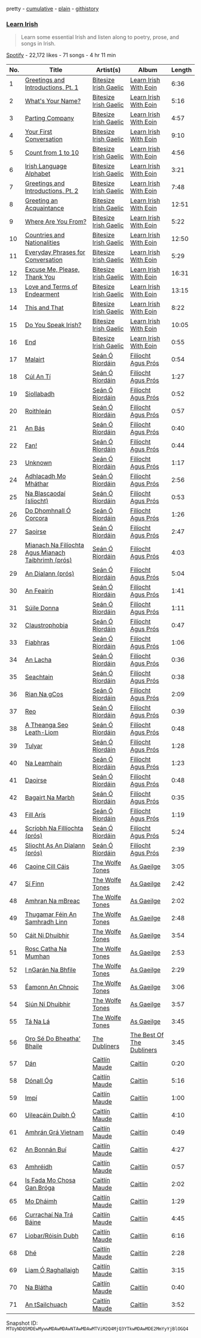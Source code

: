 pretty - [cumulative](/playlists/cumulative/37i9dQZF1DWW6K9D6JN1rY.md) - [plain](/playlists/plain/37i9dQZF1DWW6K9D6JN1rY) - [githistory](https://github.githistory.xyz/mackorone/spotify-playlist-archive/blob/main/playlists/plain/37i9dQZF1DWW6K9D6JN1rY)

### [Learn Irish](https://open.spotify.com/playlist/37i9dQZF1DWW6K9D6JN1rY)

> Learn some essential Irish and listen along to poetry, prose, and songs in Irish.

[Spotify](https://open.spotify.com/user/spotify) - 22,172 likes - 71 songs - 4 hr 11 min

| No. | Title | Artist(s) | Album | Length |
|---|---|---|---|---|
| 1 | [Greetings and Introductions, Pt\. 1](https://open.spotify.com/track/1DVk5l6cnAPeF00horxYe7) | [Bitesize Irish Gaelic](https://open.spotify.com/artist/38yLQAdUNWO2jXQs9Pnevs) | [Learn Irish With Eoin](https://open.spotify.com/album/54GygPyAmkRCMRpUliao4U) | 6:36 |
| 2 | [What's Your Name?](https://open.spotify.com/track/3z8SzJB9O3tTf4xfHZ9qky) | [Bitesize Irish Gaelic](https://open.spotify.com/artist/38yLQAdUNWO2jXQs9Pnevs) | [Learn Irish With Eoin](https://open.spotify.com/album/54GygPyAmkRCMRpUliao4U) | 5:16 |
| 3 | [Parting Company](https://open.spotify.com/track/3ANYZT2s8n7E5I610NSsTy) | [Bitesize Irish Gaelic](https://open.spotify.com/artist/38yLQAdUNWO2jXQs9Pnevs) | [Learn Irish With Eoin](https://open.spotify.com/album/54GygPyAmkRCMRpUliao4U) | 4:57 |
| 4 | [Your First Conversation](https://open.spotify.com/track/7Gf1czazMtxUnZyIH3u591) | [Bitesize Irish Gaelic](https://open.spotify.com/artist/38yLQAdUNWO2jXQs9Pnevs) | [Learn Irish With Eoin](https://open.spotify.com/album/54GygPyAmkRCMRpUliao4U) | 9:10 |
| 5 | [Count from 1 to 10](https://open.spotify.com/track/3Awp0pyKApE5xbBx4xMA0S) | [Bitesize Irish Gaelic](https://open.spotify.com/artist/38yLQAdUNWO2jXQs9Pnevs) | [Learn Irish With Eoin](https://open.spotify.com/album/54GygPyAmkRCMRpUliao4U) | 4:56 |
| 6 | [Irish Language Alphabet](https://open.spotify.com/track/2OABFzDvseYIVDn4dihmzZ) | [Bitesize Irish Gaelic](https://open.spotify.com/artist/38yLQAdUNWO2jXQs9Pnevs) | [Learn Irish With Eoin](https://open.spotify.com/album/54GygPyAmkRCMRpUliao4U) | 3:21 |
| 7 | [Greetings and Introductions, Pt\. 2](https://open.spotify.com/track/745y3XON9Qo9MiZ40nwcB5) | [Bitesize Irish Gaelic](https://open.spotify.com/artist/38yLQAdUNWO2jXQs9Pnevs) | [Learn Irish With Eoin](https://open.spotify.com/album/54GygPyAmkRCMRpUliao4U) | 7:48 |
| 8 | [Greeting an Acquaintance](https://open.spotify.com/track/5yTY3PEiHEdaobxBRJODTh) | [Bitesize Irish Gaelic](https://open.spotify.com/artist/38yLQAdUNWO2jXQs9Pnevs) | [Learn Irish With Eoin](https://open.spotify.com/album/54GygPyAmkRCMRpUliao4U) | 12:51 |
| 9 | [Where Are You From?](https://open.spotify.com/track/0HI4QxqA3vlhBGlaDMAiJI) | [Bitesize Irish Gaelic](https://open.spotify.com/artist/38yLQAdUNWO2jXQs9Pnevs) | [Learn Irish With Eoin](https://open.spotify.com/album/54GygPyAmkRCMRpUliao4U) | 5:22 |
| 10 | [Countries and Nationalities](https://open.spotify.com/track/1foT6OuL1al5emovPtqSt2) | [Bitesize Irish Gaelic](https://open.spotify.com/artist/38yLQAdUNWO2jXQs9Pnevs) | [Learn Irish With Eoin](https://open.spotify.com/album/54GygPyAmkRCMRpUliao4U) | 12:50 |
| 11 | [Everyday Phrases for Conversation](https://open.spotify.com/track/6JneCaLaJCBVG2uvLqzPRf) | [Bitesize Irish Gaelic](https://open.spotify.com/artist/38yLQAdUNWO2jXQs9Pnevs) | [Learn Irish With Eoin](https://open.spotify.com/album/54GygPyAmkRCMRpUliao4U) | 5:29 |
| 12 | [Excuse Me, Please, Thank You](https://open.spotify.com/track/0zznStFvjVSMWwCTygGTsZ) | [Bitesize Irish Gaelic](https://open.spotify.com/artist/38yLQAdUNWO2jXQs9Pnevs) | [Learn Irish With Eoin](https://open.spotify.com/album/54GygPyAmkRCMRpUliao4U) | 16:31 |
| 13 | [Love and Terms of Endearment](https://open.spotify.com/track/21opJxI8DK1FkQa9ArfXSW) | [Bitesize Irish Gaelic](https://open.spotify.com/artist/38yLQAdUNWO2jXQs9Pnevs) | [Learn Irish With Eoin](https://open.spotify.com/album/54GygPyAmkRCMRpUliao4U) | 13:15 |
| 14 | [This and That](https://open.spotify.com/track/5DJNm9llLBWlXQVOVVWadt) | [Bitesize Irish Gaelic](https://open.spotify.com/artist/38yLQAdUNWO2jXQs9Pnevs) | [Learn Irish With Eoin](https://open.spotify.com/album/54GygPyAmkRCMRpUliao4U) | 8:22 |
| 15 | [Do You Speak Irish?](https://open.spotify.com/track/4kE3bmU0zS8ZamqbsSZve3) | [Bitesize Irish Gaelic](https://open.spotify.com/artist/38yLQAdUNWO2jXQs9Pnevs) | [Learn Irish With Eoin](https://open.spotify.com/album/54GygPyAmkRCMRpUliao4U) | 10:05 |
| 16 | [End](https://open.spotify.com/track/1rnESHpHS9JToSpi55J725) | [Bitesize Irish Gaelic](https://open.spotify.com/artist/38yLQAdUNWO2jXQs9Pnevs) | [Learn Irish With Eoin](https://open.spotify.com/album/54GygPyAmkRCMRpUliao4U) | 0:55 |
| 17 | [Malairt](https://open.spotify.com/track/48VN4hTcd2vR8pCWE05Lzb) | [Seán Ó Ríordáin](https://open.spotify.com/artist/2GykvdcE8MfWSt0PveimHA) | [Filíocht Agus Prós](https://open.spotify.com/album/1YCbIDLpGpDU1Psqym3l49) | 0:54 |
| 18 | [Cúl An Tí](https://open.spotify.com/track/0518wZU3ipim8L6V5WNL95) | [Seán Ó Ríordáin](https://open.spotify.com/artist/2GykvdcE8MfWSt0PveimHA) | [Filíocht Agus Prós](https://open.spotify.com/album/1YCbIDLpGpDU1Psqym3l49) | 1:27 |
| 19 | [Siollabadh](https://open.spotify.com/track/2YeRf9YYqIFywtlGGJD3fJ) | [Seán Ó Ríordáin](https://open.spotify.com/artist/2GykvdcE8MfWSt0PveimHA) | [Filíocht Agus Prós](https://open.spotify.com/album/1YCbIDLpGpDU1Psqym3l49) | 0:52 |
| 20 | [Roithleán](https://open.spotify.com/track/5LjFCOtNmqy6dkQiMNekM7) | [Seán Ó Ríordáin](https://open.spotify.com/artist/2GykvdcE8MfWSt0PveimHA) | [Filíocht Agus Prós](https://open.spotify.com/album/1YCbIDLpGpDU1Psqym3l49) | 0:57 |
| 21 | [An Bás](https://open.spotify.com/track/62rr66By6buueaSsZ7rc30) | [Seán Ó Ríordáin](https://open.spotify.com/artist/2GykvdcE8MfWSt0PveimHA) | [Filíocht Agus Prós](https://open.spotify.com/album/1YCbIDLpGpDU1Psqym3l49) | 0:40 |
| 22 | [Fan!](https://open.spotify.com/track/1FxsdXZyS7wmeECFtndfQr) | [Seán Ó Ríordáin](https://open.spotify.com/artist/2GykvdcE8MfWSt0PveimHA) | [Filíocht Agus Prós](https://open.spotify.com/album/1YCbIDLpGpDU1Psqym3l49) | 0:44 |
| 23 | [Unknown](https://open.spotify.com/track/3bBtvcQA2B5F27gowU1fsm) | [Seán Ó Ríordáin](https://open.spotify.com/artist/2GykvdcE8MfWSt0PveimHA) | [Filíocht Agus Prós](https://open.spotify.com/album/1YCbIDLpGpDU1Psqym3l49) | 1:17 |
| 24 | [Adhlacadh Mo Mháthar](https://open.spotify.com/track/4B6lkskFIdhNliUpKGMjhR) | [Seán Ó Ríordáin](https://open.spotify.com/artist/2GykvdcE8MfWSt0PveimHA) | [Filíocht Agus Prós](https://open.spotify.com/album/1YCbIDLpGpDU1Psqym3l49) | 2:56 |
| 25 | [Na Blascaodaí \(sliocht\)](https://open.spotify.com/track/53UfCAlYx7GBNs3eP14K5X) | [Seán Ó Ríordáin](https://open.spotify.com/artist/2GykvdcE8MfWSt0PveimHA) | [Filíocht Agus Prós](https://open.spotify.com/album/1YCbIDLpGpDU1Psqym3l49) | 0:53 |
| 26 | [Do Dhomhnall Ó Corcora](https://open.spotify.com/track/1iDS5iq0N84X6IwqUtCOyQ) | [Seán Ó Ríordáin](https://open.spotify.com/artist/2GykvdcE8MfWSt0PveimHA) | [Filíocht Agus Prós](https://open.spotify.com/album/1YCbIDLpGpDU1Psqym3l49) | 1:26 |
| 27 | [Saoirse](https://open.spotify.com/track/2C0LLqJt2vFn6ypIuVbQzN) | [Seán Ó Ríordáin](https://open.spotify.com/artist/2GykvdcE8MfWSt0PveimHA) | [Filíocht Agus Prós](https://open.spotify.com/album/1YCbIDLpGpDU1Psqym3l49) | 2:47 |
| 28 | [Mianach Na Filíochta Agus Mianach Taibhrimh \(prós\)](https://open.spotify.com/track/4rbrt7RT34mBCWYoh0UL2u) | [Seán Ó Ríordáin](https://open.spotify.com/artist/2GykvdcE8MfWSt0PveimHA) | [Filíocht Agus Prós](https://open.spotify.com/album/1YCbIDLpGpDU1Psqym3l49) | 4:03 |
| 29 | [An Dialann \(prós\)](https://open.spotify.com/track/18SjyPUKuo7zXdZyGuky5x) | [Seán Ó Ríordáin](https://open.spotify.com/artist/2GykvdcE8MfWSt0PveimHA) | [Filíocht Agus Prós](https://open.spotify.com/album/1YCbIDLpGpDU1Psqym3l49) | 5:04 |
| 30 | [An Feairín](https://open.spotify.com/track/3CTEvsbKSwxyVko4T4txdW) | [Seán Ó Ríordáin](https://open.spotify.com/artist/2GykvdcE8MfWSt0PveimHA) | [Filíocht Agus Prós](https://open.spotify.com/album/1YCbIDLpGpDU1Psqym3l49) | 1:41 |
| 31 | [Súile Donna](https://open.spotify.com/track/5m02hfLAWJ0uXI2TXqHL6a) | [Seán Ó Ríordáin](https://open.spotify.com/artist/2GykvdcE8MfWSt0PveimHA) | [Filíocht Agus Prós](https://open.spotify.com/album/1YCbIDLpGpDU1Psqym3l49) | 1:11 |
| 32 | [Claustrophobia](https://open.spotify.com/track/019BLz2xX1sLikOhGwBPzb) | [Seán Ó Ríordáin](https://open.spotify.com/artist/2GykvdcE8MfWSt0PveimHA) | [Filíocht Agus Prós](https://open.spotify.com/album/1YCbIDLpGpDU1Psqym3l49) | 0:47 |
| 33 | [Fiabhras](https://open.spotify.com/track/3W8z16xTvunFhzPrXuXsyT) | [Seán Ó Ríordáin](https://open.spotify.com/artist/2GykvdcE8MfWSt0PveimHA) | [Filíocht Agus Prós](https://open.spotify.com/album/1YCbIDLpGpDU1Psqym3l49) | 1:06 |
| 34 | [An Lacha](https://open.spotify.com/track/1ObPCcbZ4imWuxJWEx2uuz) | [Seán Ó Ríordáin](https://open.spotify.com/artist/2GykvdcE8MfWSt0PveimHA) | [Filíocht Agus Prós](https://open.spotify.com/album/1YCbIDLpGpDU1Psqym3l49) | 0:36 |
| 35 | [Seachtain](https://open.spotify.com/track/5PEvt1Bf7EryCGScA6d2al) | [Seán Ó Ríordáin](https://open.spotify.com/artist/2GykvdcE8MfWSt0PveimHA) | [Filíocht Agus Prós](https://open.spotify.com/album/1YCbIDLpGpDU1Psqym3l49) | 0:38 |
| 36 | [Rian Na gCos](https://open.spotify.com/track/6gvFTFPUIXzeBzLM4Zbb0t) | [Seán Ó Ríordáin](https://open.spotify.com/artist/2GykvdcE8MfWSt0PveimHA) | [Filíocht Agus Prós](https://open.spotify.com/album/1YCbIDLpGpDU1Psqym3l49) | 2:09 |
| 37 | [Reo](https://open.spotify.com/track/6NYpNN2F4I13HrzPeexzNB) | [Seán Ó Ríordáin](https://open.spotify.com/artist/2GykvdcE8MfWSt0PveimHA) | [Filíocht Agus Prós](https://open.spotify.com/album/1YCbIDLpGpDU1Psqym3l49) | 0:39 |
| 38 | [A Theanga Seo Leath\-Liom](https://open.spotify.com/track/5U7n79F1QoKGITLkqlnfXy) | [Seán Ó Ríordáin](https://open.spotify.com/artist/2GykvdcE8MfWSt0PveimHA) | [Filíocht Agus Prós](https://open.spotify.com/album/1YCbIDLpGpDU1Psqym3l49) | 0:48 |
| 39 | [Tulyar](https://open.spotify.com/track/21ZWGBetHcC5TLuXmSmsyM) | [Seán Ó Ríordáin](https://open.spotify.com/artist/2GykvdcE8MfWSt0PveimHA) | [Filíocht Agus Prós](https://open.spotify.com/album/1YCbIDLpGpDU1Psqym3l49) | 1:28 |
| 40 | [Na Leamhain](https://open.spotify.com/track/7nFWlcrH0etxsDYg6q7OBx) | [Seán Ó Ríordáin](https://open.spotify.com/artist/2GykvdcE8MfWSt0PveimHA) | [Filíocht Agus Prós](https://open.spotify.com/album/1YCbIDLpGpDU1Psqym3l49) | 1:23 |
| 41 | [Daoirse](https://open.spotify.com/track/4byAkcdu9NPfIJc7AE8jLd) | [Seán Ó Ríordáin](https://open.spotify.com/artist/2GykvdcE8MfWSt0PveimHA) | [Filíocht Agus Prós](https://open.spotify.com/album/1YCbIDLpGpDU1Psqym3l49) | 0:48 |
| 42 | [Bagairt Na Marbh](https://open.spotify.com/track/0aNBg9JiZM8Xg0PfEl7CBB) | [Seán Ó Ríordáin](https://open.spotify.com/artist/2GykvdcE8MfWSt0PveimHA) | [Filíocht Agus Prós](https://open.spotify.com/album/1YCbIDLpGpDU1Psqym3l49) | 0:35 |
| 43 | [Fill Arís](https://open.spotify.com/track/4JFaelrtCSoUio24xKXk3j) | [Seán Ó Ríordáin](https://open.spotify.com/artist/2GykvdcE8MfWSt0PveimHA) | [Filíocht Agus Prós](https://open.spotify.com/album/1YCbIDLpGpDU1Psqym3l49) | 1:19 |
| 44 | [Scríobh Na Fillíochta \(prós\)](https://open.spotify.com/track/5XWk100sImjf3tnA0JlbQ2) | [Seán Ó Ríordáin](https://open.spotify.com/artist/2GykvdcE8MfWSt0PveimHA) | [Filíocht Agus Prós](https://open.spotify.com/album/1YCbIDLpGpDU1Psqym3l49) | 5:24 |
| 45 | [Sliocht As An Dialann \(prós\)](https://open.spotify.com/track/3YnzGbsYF2RbdYl904sFyc) | [Seán Ó Ríordáin](https://open.spotify.com/artist/2GykvdcE8MfWSt0PveimHA) | [Filíocht Agus Prós](https://open.spotify.com/album/1YCbIDLpGpDU1Psqym3l49) | 2:39 |
| 46 | [Caoine Cill Cáis](https://open.spotify.com/track/2lVrBsUEjZTliTCeKD8sk1) | [The Wolfe Tones](https://open.spotify.com/artist/1IxQVSOg5GFGdGfL7zjpau) | [As Gaeilge](https://open.spotify.com/album/0idVfGIUPpCgLeBHVn2SYG) | 3:05 |
| 47 | [Sí Finn](https://open.spotify.com/track/6jSquWueTlRkJOIeUCSGB5) | [The Wolfe Tones](https://open.spotify.com/artist/1IxQVSOg5GFGdGfL7zjpau) | [As Gaeilge](https://open.spotify.com/album/0idVfGIUPpCgLeBHVn2SYG) | 2:42 |
| 48 | [Amhran Na mBreac](https://open.spotify.com/track/4QmPD995W3R60Z9vyZL6ky) | [The Wolfe Tones](https://open.spotify.com/artist/1IxQVSOg5GFGdGfL7zjpau) | [As Gaeilge](https://open.spotify.com/album/0idVfGIUPpCgLeBHVn2SYG) | 2:02 |
| 49 | [Thugamar Féin An Samhradh Linn](https://open.spotify.com/track/4ssWjEHkV8MJ4CyRvdVfa3) | [The Wolfe Tones](https://open.spotify.com/artist/1IxQVSOg5GFGdGfL7zjpau) | [As Gaeilge](https://open.spotify.com/album/0idVfGIUPpCgLeBHVn2SYG) | 2:48 |
| 50 | [Cáit Ni Dhuibhir](https://open.spotify.com/track/56mnMyVH0BxIaOrOlFm5Gp) | [The Wolfe Tones](https://open.spotify.com/artist/1IxQVSOg5GFGdGfL7zjpau) | [As Gaeilge](https://open.spotify.com/album/0idVfGIUPpCgLeBHVn2SYG) | 3:54 |
| 51 | [Rosc Catha Na Mumhan](https://open.spotify.com/track/1gNJf30wVh4gvifoSs2iw2) | [The Wolfe Tones](https://open.spotify.com/artist/1IxQVSOg5GFGdGfL7zjpau) | [As Gaeilge](https://open.spotify.com/album/0idVfGIUPpCgLeBHVn2SYG) | 2:53 |
| 52 | [I nGarán Na Bhfile](https://open.spotify.com/track/3qO701BkTa2YV9FJYd0lWX) | [The Wolfe Tones](https://open.spotify.com/artist/1IxQVSOg5GFGdGfL7zjpau) | [As Gaeilge](https://open.spotify.com/album/0idVfGIUPpCgLeBHVn2SYG) | 2:29 |
| 53 | [Éamonn An Chnoic](https://open.spotify.com/track/58RV4dz0l8y6Jhdaydk8JF) | [The Wolfe Tones](https://open.spotify.com/artist/1IxQVSOg5GFGdGfL7zjpau) | [As Gaeilge](https://open.spotify.com/album/0idVfGIUPpCgLeBHVn2SYG) | 3:06 |
| 54 | [Siún Ní Dhuibhir](https://open.spotify.com/track/4YhUjmGd1mSwKIB3bhxbMI) | [The Wolfe Tones](https://open.spotify.com/artist/1IxQVSOg5GFGdGfL7zjpau) | [As Gaeilge](https://open.spotify.com/album/0idVfGIUPpCgLeBHVn2SYG) | 3:57 |
| 55 | [Tá Na Lá](https://open.spotify.com/track/0SFSFCK3Fb9peGr20es6pW) | [The Wolfe Tones](https://open.spotify.com/artist/1IxQVSOg5GFGdGfL7zjpau) | [As Gaeilge](https://open.spotify.com/album/0idVfGIUPpCgLeBHVn2SYG) | 3:45 |
| 56 | [Oro Sé Do Bheatha' Bhaile](https://open.spotify.com/track/1FYk1qx5WLSrbtg7JUobkB) | [The Dubliners](https://open.spotify.com/artist/72RvmgEg2omdlMV9aExO6a) | [The Best Of The Dubliners](https://open.spotify.com/album/14p25ZN9xDdhJP5Vkn1NG1) | 3:45 |
| 57 | [Dán](https://open.spotify.com/track/6eyvH7aGLbeVrwTAEXc1Xx) | [Caitlín Maude](https://open.spotify.com/artist/2BdpvIlxlMl1ptmLX9LYVS) | [Caitlín](https://open.spotify.com/album/5T7d11GsZvoq9iRruwEVeG) | 0:20 |
| 58 | [Dónall Óg](https://open.spotify.com/track/7qWbz8rDyHdWE9XlgGpkTi) | [Caitlín Maude](https://open.spotify.com/artist/2BdpvIlxlMl1ptmLX9LYVS) | [Caitlín](https://open.spotify.com/album/5T7d11GsZvoq9iRruwEVeG) | 5:16 |
| 59 | [Impí](https://open.spotify.com/track/2PorkZdEj45rynv5cQ5Hn0) | [Caitlín Maude](https://open.spotify.com/artist/2BdpvIlxlMl1ptmLX9LYVS) | [Caitlín](https://open.spotify.com/album/5T7d11GsZvoq9iRruwEVeG) | 1:00 |
| 60 | [Uileacáin Duibh Ó](https://open.spotify.com/track/4RWsfGZJDi0dMKMiiP2MOX) | [Caitlín Maude](https://open.spotify.com/artist/2BdpvIlxlMl1ptmLX9LYVS) | [Caitlín](https://open.spotify.com/album/5T7d11GsZvoq9iRruwEVeG) | 4:10 |
| 61 | [Amhrán Grá Vietnam](https://open.spotify.com/track/6yrq48VsMWKejEtJaVI66G) | [Caitlín Maude](https://open.spotify.com/artist/2BdpvIlxlMl1ptmLX9LYVS) | [Caitlín](https://open.spotify.com/album/5T7d11GsZvoq9iRruwEVeG) | 0:49 |
| 62 | [An Bonnán Buí](https://open.spotify.com/track/39Qvk4VPVgxV7lKyrVLyDU) | [Caitlín Maude](https://open.spotify.com/artist/2BdpvIlxlMl1ptmLX9LYVS) | [Caitlín](https://open.spotify.com/album/5T7d11GsZvoq9iRruwEVeG) | 4:27 |
| 63 | [Amhréidh](https://open.spotify.com/track/0hnIrlhAl5VqfAbxrNKBmr) | [Caitlín Maude](https://open.spotify.com/artist/2BdpvIlxlMl1ptmLX9LYVS) | [Caitlín](https://open.spotify.com/album/5T7d11GsZvoq9iRruwEVeG) | 0:57 |
| 64 | [Is Fada Mo Chosa Gan Bróga](https://open.spotify.com/track/3Ibhc3t9I7kQ6L98DGJBmz) | [Caitlín Maude](https://open.spotify.com/artist/2BdpvIlxlMl1ptmLX9LYVS) | [Caitlín](https://open.spotify.com/album/5T7d11GsZvoq9iRruwEVeG) | 2:02 |
| 65 | [Mo Dháimh](https://open.spotify.com/track/6ddBcOg9IW3xniKB1I0A52) | [Caitlín Maude](https://open.spotify.com/artist/2BdpvIlxlMl1ptmLX9LYVS) | [Caitlín](https://open.spotify.com/album/5T7d11GsZvoq9iRruwEVeG) | 1:29 |
| 66 | [Currachaí Na Trá Báine](https://open.spotify.com/track/4g7LTbKNvUp2jrxU2LtP56) | [Caitlín Maude](https://open.spotify.com/artist/2BdpvIlxlMl1ptmLX9LYVS) | [Caitlín](https://open.spotify.com/album/5T7d11GsZvoq9iRruwEVeG) | 4:45 |
| 67 | [Liobar/Róisín Dubh](https://open.spotify.com/track/3XpYX74xqUcl1d5UO7Ee0s) | [Caitlín Maude](https://open.spotify.com/artist/2BdpvIlxlMl1ptmLX9LYVS) | [Caitlín](https://open.spotify.com/album/5T7d11GsZvoq9iRruwEVeG) | 6:16 |
| 68 | [Dhé](https://open.spotify.com/track/4enBjTupUB2QEpr1MDGBwk) | [Caitlín Maude](https://open.spotify.com/artist/2BdpvIlxlMl1ptmLX9LYVS) | [Caitlín](https://open.spotify.com/album/5T7d11GsZvoq9iRruwEVeG) | 2:28 |
| 69 | [Liam Ó Raghallaigh](https://open.spotify.com/track/0vp5pJmkxidEwXtCnFoNp8) | [Caitlín Maude](https://open.spotify.com/artist/2BdpvIlxlMl1ptmLX9LYVS) | [Caitlín](https://open.spotify.com/album/5T7d11GsZvoq9iRruwEVeG) | 3:15 |
| 70 | [Na Blátha](https://open.spotify.com/track/1Eurk3JvmxCiSC269NDizW) | [Caitlín Maude](https://open.spotify.com/artist/2BdpvIlxlMl1ptmLX9LYVS) | [Caitlín](https://open.spotify.com/album/5T7d11GsZvoq9iRruwEVeG) | 0:40 |
| 71 | [An tSailchuach](https://open.spotify.com/track/5ovqOnXsNaxMvE45Q1luOe) | [Caitlín Maude](https://open.spotify.com/artist/2BdpvIlxlMl1ptmLX9LYVS) | [Caitlín](https://open.spotify.com/album/5T7d11GsZvoq9iRruwEVeG) | 3:52 |

Snapshot ID: `MTUyNDQ5MDEwMywwMDAwMDAwNTAwMDAwMTViM2Q4MjQ3YTkwMDAwMDE2MmYyYjBlOGQ4`